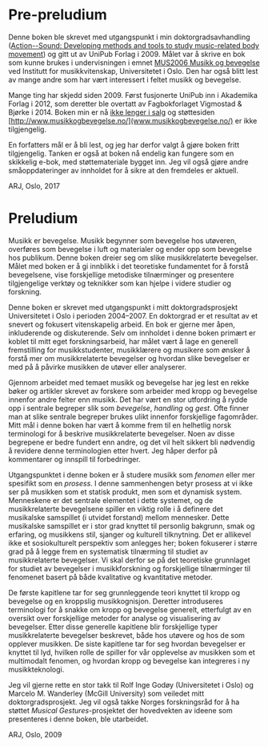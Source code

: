 # Pre-preludium

Denne boken ble skrevet med utgangspunkt i min doktorgradsavhandling ([Action--Sound: Developing methods and tools to study music-related body movement](http://urn.nb.no/URN:NBN:no-18922)) og gitt ut av UniPub Forlag i 2009. Målet var å skrive en bok som kunne brukes i undervisningen i emnet [MUS2006 Musikk og bevegelse](www.uio.no/studier/emner/hf/imv/MUS2006/) ved Institutt for musikkvitenskap, Universitetet i Oslo. Den har også blitt lest av mange andre som har vært interessert i feltet musikk og bevegelse.

Mange ting har skjedd siden 2009. Først fusjonerte UniPub inn i Akademika Forlag i 2012, som deretter ble overtatt av Fagbokforlaget Vigmostad & Bjørke i 2014. Boken min er nå [ikke lenger i salg](https://www.fagbokforlaget.no/Musikk-og-bevegelse/I9788274773691) og støttesiden [http://www.musikkogbevegelse.no/](www.musikkogbevegelse.no/) er ikke tilgjengelig.

En forfatters mål er å bli lest, og jeg har derfor valgt å gjøre boken fritt tilgjengelig. Tanken er også at boken nå endelig kan fungere som en skikkelig e-bok, med støttemateriale bygget inn. Jeg vil også gjøre andre småoppdateringer av innholdet for å sikre at den fremdeles er aktuell.

ARJ, Oslo, 2017


# Preludium

Musikk er bevegelse. Musikk begynner som bevegelse hos utøveren, overføres som bevegelse i luft og materialer og ender opp som bevegelse hos publikum. Denne boken dreier seg om slike musikkrelaterte bevegelser. Målet med boken er å gi innblikk i det teoretiske fundamentet for å forstå bevegelsene, vise forskjellige metodiske tilnærminger og presentere tilgjengelige verktøy og teknikker som kan hjelpe i videre studier og forskning.

Denne boken er skrevet med utgangspunkt i mitt doktorgradsprosjekt Universitetet i Oslo i perioden 2004–2007. En doktorgrad er et resultat av et snevert og fokusert vitenskapelig arbeid. En bok er gjerne mer åpen, inkluderende og diskuterende. Selv om innholdet i denne boken primært er koblet til mitt eget forskningsarbeid, har målet vært å lage en generell fremstilling for musikkstudenter, musikklærere og musikere som ønsker å forstå mer om musikkrelaterte bevegelser og hvordan slike bevegelser er med på å påvirke musikken de utøver eller analyserer.

Gjennom arbeidet med temaet musikk og bevegelse har jeg lest en rekke bøker og artikler skrevet av forskere som arbeider med kropp og bevegelse innenfor andre felter enn musikk. Det har vært en stor utfordring å rydde opp i sentrale begreper slik som *bevegelse*, *handling* og *gest*. Ofte finner man at slike sentrale begreper brukes ulikt innenfor forskjellige fagområder. Mitt mål i denne boken har vært å komme frem til en helhetlig norsk terminologi for å beskrive musikkrelaterte bevegelser. Noen av disse begrepene er bedre fundert enn andre, og det vil helt sikkert bli nødvendig å revidere denne terminologien etter hvert. Jeg håper derfor på kommentarer og innspill til forbedringer.

Utgangspunktet i denne boken er å studere musikk som *fenomen* eller mer spesifikt som en *prosess*. I denne sammenhengen betyr prosess at vi ikke ser på musikken som et statisk produkt, men som et dynamisk system. Menneskene er det sentrale elementet i dette systemet, og de musikkrelaterte bevegelsene spiller en viktig rolle i å definere det musikalske samspillet (i utvidet forstand) mellom mennesker. Dette musikalske samspillet er i stor grad knyttet til personlig bakgrunn, smak og erfaring, og musikkens stil, sjanger og kulturell tilknytning. Det er allikevel ikke et sosiokulturelt perspektiv som anlegges her; boken fokuserer i større grad på å legge frem en systematisk tilnærming til studiet av musikkrelaterte bevegelser. Vi skal derfor se på det teoretiske grunnlaget for studiet av bevegelser i musikkforskning og forskjellige tilnærminger til fenomenet basert på både kvalitative og kvantitative metoder.

De første kapitlene tar for seg grunnleggende teori knyttet til kropp og bevegelse og en kroppslig musikkognisjon. Deretter introduseres terminologi for å snakke om kropp og bevegelse generelt, etterfulgt av en oversikt over forskjellige metoder for analyse og visualisering av bevegelser. Etter disse generelle kapitlene blir forskjellige typer musikkrelaterte bevegelser beskrevet, både hos utøvere og hos de som opplever musikken. De siste kapitlene tar for seg hvordan bevegelser er knyttet til lyd, hvilken rolle de spiller for vår opplevelse av musikken som et multimodalt fenomen, og hvordan kropp og bevegelse kan integreres i ny musikkteknologi.

Jeg vil gjerne rette en stor takk til Rolf Inge Godøy (Universitetet i Oslo) og Marcelo M. Wanderley (McGill University) som veiledet mitt doktorgradsprosjekt. Jeg vil også takke Norges forskningsråd for å ha støttet *Musical Gestures*-prosjektet der hovedvekten av ideene som presenteres i denne boken, ble utarbeidet.

ARJ, Oslo, 2009
